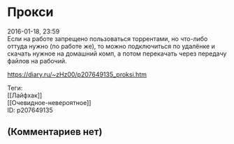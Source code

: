 Прокси
======

  
2016-01-18, 23:59  
 Если на работе запрещено пользоваться торрентами, но что-либо оттуда нужно (по работе же), то можно подключиться по удалёнке и скачать нужное на домашний комп, а потом перекачать через передачу файлов на рабочий.   
  
<https://diary.ru/~zHz00/p207649135_proksi.htm>  
  
Теги:  
[[Лайфхак]]  
[[Очевидное-невероятное]]  
ID: p207649135  


(Комментариев нет)
------------------